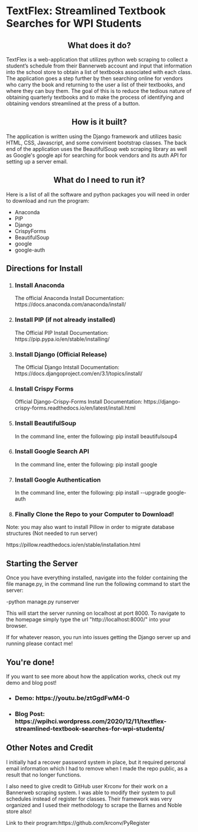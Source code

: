 # TextFlex: Streamlined Textbook Searches for WPI Students
<h2 align="center"> What does it do?</h2>

<p>TextFlex is a web-application that utilizes python web scraping to collect a student’s schedule from their Bannerweb account  and input that information into the school store to obtain a list of textbooks associated with each class. The application goes a step further by then searching online for vendors who carry the book and returning to the user a list of their textbooks, and where they can buy them. The goal of this is to reduce the tedious nature of obtaining quarterly textbooks and to make the process of identifying and obtaining vendors streamlined at the press of a button.</p>

<h2 align="center">How is it built?</h2>

The application is written using the Django framework and utilizes basic HTML, CSS, Javascript, and some convinient bootstrap classes. The back end of the application uses the BeautifulSoup web scraping library as well as Google's google api for searching for book vendors and its auth API for setting up a server email.

<h2 align="center">What do I need to run it?</h2>

<p>Here is a list of all the software and python packages you will need in order to download and run the program:</p>
<ul>
  <li>Anaconda
  <li>PIP
  <li>Django
  <li>CrispyForms
  <li>BeautifulSoup
  <li>google
  <li>google-auth
</ul>

<h2>Directions for Install</h2>

<ol>
<li> <h3>Install Anaconda</h3>
  <p>The official Anaconda Install Documentation: https://docs.anaconda.com/anaconda/install/</p>

<li> <h3>Install PIP (if not already installed)</h3>
  <p>The Official PIP Install Documentation: https://pip.pypa.io/en/stable/installing/</p>

<li> <h3>Install Django (Official Release)</h3>
  <p>The Official Django Intstall Documentation: https://docs.djangoproject.com/en/3.1/topics/install/</p>

<li> <h3>Install Crispy Forms</h3>
  <p>Official Django-Crispy-Forms Install Documentation: https://django-crispy-forms.readthedocs.io/en/latest/install.html</p>

<li> <h3>Install BeautifulSoup</h3>
  <p>In the command line, enter the following: pip install beautifulsoup4</p>

<li> <h3>Install Google Search API</h3>
  <p>In the command line, enter the following: pip install google</p>

<li> <h3>Install Google Authentication</h3>
  <p>In the command line, enter the following: pip install --upgrade google-auth</p>
  
<li> <h3>Finally Clone the Repo to your Computer to Download!</h3>
</ol>

<p>Note: you may also want to install Pillow in order to migrate database structures (Not needed to run server)</p>
<p>https://pillow.readthedocs.io/en/stable/installation.html</p>

<h2>Starting the Server</h2>

<p>Once you have everything installed, navigate into the folder containing the file manage.py, in the command line run the following command to start the server:</p>

-python manage.py runserver

<p>This will start the server running on localhost at port 8000. To navigate to the homepage simply type the url "http://localhost:8000/" into your browser.</p>

<p>If for whatever reason, you run into issues getting the Django server up and running please contact me!</p>

<h2>You're done!</h2>

<p>If you want to see more about how the application works, check out my demo and blog post!</p>

<ul>
  <li> <h3>Demo: https://youtu.be/ztGgdFwM4-0</h3>
  <li> <h3>Blog Post: https://wpihci.wordpress.com/2020/12/11/textflex-streamlined-textbook-searches-for-wpi-students/</h3>
</ul>

<h2>Other Notes and Credit</h2>

<p>I initially had a recover password system in place, but it required personal email information which I had to remove when I made the repo public, as a result that no longer functions.</p>

<p>I also need to give credit to GitHub user Krconv for their work on a Bannerweb scraping system. I was able to modify their system to pull schedules instead of register for classes. Their framework was very organized and I used their methodology to scrape the Barnes and Noble store also!</p>

<p>Link to their program:https://github.com/krconv/PyRegister</p>
